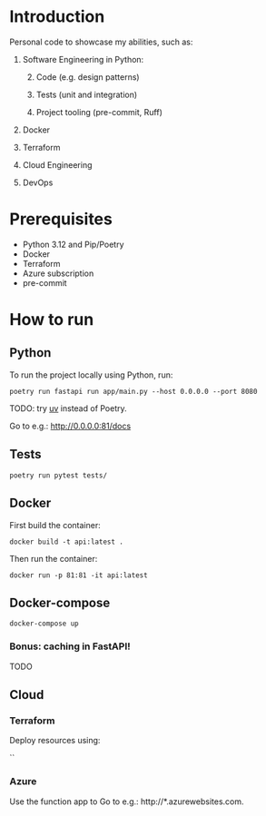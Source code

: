 # Introduction
Personal code to showcase my abilities, such as:
1. Software Engineering in Python:

   2. Code (e.g. design patterns)
   
   3. Tests (unit and integration)
   
   4. Project tooling (pre-commit, Ruff)
   
2. Docker
3. Terraform
4. Cloud Engineering
5. DevOps 


# Prerequisites
- Python 3.12 and Pip/Poetry
- Docker
- Terraform
- Azure subscription
- pre-commit


# How to run

## Python
To run the project locally using Python, run:

`poetry run fastapi run app/main.py --host 0.0.0.0 --port 8080`

TODO: try [uv](https://github.com/astral-sh/uv) instead of Poetry.

Go to e.g.: http://0.0.0.0:81/docs

## Tests

`poetry run pytest tests/`

## Docker

First build the container:

`docker build -t api:latest .`

Then run the container:

`docker run -p 81:81 -it api:latest`

## Docker-compose

`docker-compose up`

### Bonus: caching in FastAPI!

TODO

## Cloud

### Terraform
Deploy resources using:

``


### Azure
Use the function app to 
Go to e.g.: http://*.azurewebsites.com.
